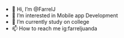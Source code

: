 - 👋 Hi, I’m @FarrelJ
- 👀 I’m interested in Mobile app Development
- 🌱 I’m currently study on college 
- 📫 How to reach me ig:farreljuanda

<!---
FarrelJ/FarrelJ is a ✨ special ✨ repository because its `README.md` (this file) appears on your GitHub profile.
You can click the Preview link to take a look at your changes.
--->
